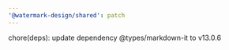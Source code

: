 ```yaml
---
'@watermark-design/shared': patch
---
```


chore(deps): update dependency @types/markdown-it to v13.0.6
